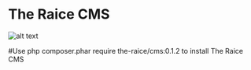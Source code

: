 # The Raice CMS
![alt text](http://preview.ibb.co/eBQHdH/3.png)

#Use php composer.phar require the-raice/cms:0.1.2 to install The Raice CMS
